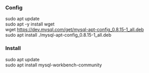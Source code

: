 ### Config 

  sudo apt update  
  sudo apt -y install wget  
  wget https://dev.mysql.com/get/mysql-apt-config_0.8.15-1_all.deb  
  sudo apt install ./mysql-apt-config_0.8.15-1_all.deb 
  
### Install 

  sudo apt update  
  sudo apt install mysql-workbench-community  
